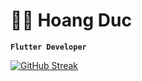 # 👨‍💻 Hoang Duc

**`Flutter Developer`**

[![GitHub Streak](https://streak-stats.demolab.com/?user=duc25012002)](https://git.io/streak-stats)
